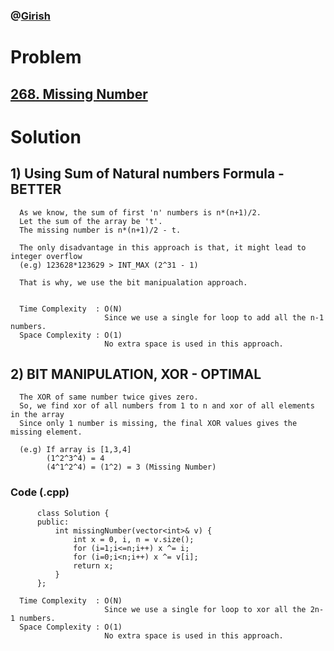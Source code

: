 ### @[Girish](https://www.linkedin.com/in/girish-sudhakar/)

# Problem

## [268. Missing Number](https://leetcode.com/problems/missing-number/)


# Solution

## 1) Using Sum of Natural numbers Formula - BETTER

      As we know, the sum of first 'n' numbers is n*(n+1)/2.
      Let the sum of the array be 't'.
      The missing number is n*(n+1)/2 - t.
   
      The only disadvantage in this approach is that, it might lead to integer overflow 
      (e.g) 123628*123629 > INT_MAX (2^31 - 1)
      
      That is why, we use the bit manipualation approach.
   
   
      Time Complexity  : O(N)
                         Since we use a single for loop to add all the n-1 numbers.
      Space Complexity : O(1)
                         No extra space is used in this approach.
                         
               
 
## 2) BIT MANIPULATION, XOR - OPTIMAL

      The XOR of same number twice gives zero.
      So, we find xor of all numbers from 1 to n and xor of all elements in the array 
      Since only 1 number is missing, the final XOR values gives the missing element.
      
      (e.g) If array is [1,3,4]
            (1^2^3^4) = 4
            (4^1^2^4) = (1^2) = 3 (Missing Number)
      
     
   ### Code (.cpp)
   
          class Solution {
          public:
              int missingNumber(vector<int>& v) {
                  int x = 0, i, n = v.size();
                  for (i=1;i<=n;i++) x ^= i;
                  for (i=0;i<n;i++) x ^= v[i];
                  return x;
              }
          };
   
      Time Complexity  : O(N)
                         Since we use a single for loop to xor all the 2n-1 numbers.
      Space Complexity : O(1)
                         No extra space is used in this approach.
                         
    
